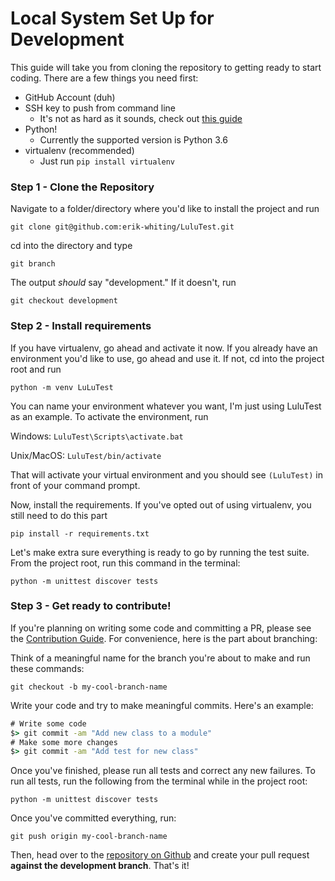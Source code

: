 # Local System Set Up  for Development

This guide will take you from cloning the repository
to getting ready to start coding. There are a few things you need first:
* GitHub Account (duh)
* SSH key to push from command line
  * It's not as hard as it sounds, check out [this guide](https://help.github.com/en/articles/generating-a-new-ssh-key-and-adding-it-to-the-ssh-agent)
* Python!
  * Currently the supported version is Python 3.6
* virtualenv (recommended)
  * Just run `pip install virtualenv`
  
### Step 1 - Clone the Repository
Navigate to a folder/directory where you'd like to install the project and run

`git clone git@github.com:erik-whiting/LuluTest.git`

cd into the directory and type

`git branch`

The output *should* say "development." If it doesn't, run

`git checkout development`

### Step 2 - Install requirements
If you have virtualenv, go ahead and activate it now. If you already have an
environment you'd like to use, go ahead and use it. If not, cd into the project
root and run

`python -m venv LuLuTest`

You can name your environment whatever you want, I'm just using LuluTest as
an example. To activate the environment, run

Windows: `LuluTest\Scripts\activate.bat`

Unix/MacOS: `LuluTest/bin/activate`

That will activate your virtual environment and you should see `(LuluTest)`
in front of your command prompt.

Now, install the requirements. If you've opted out of using virtualenv, you still
need to do this part

`pip install -r requirements.txt`

Let's make extra sure everything is ready to go by running the test suite. From
the project root, run this command in the terminal:

`python -m unittest discover tests`

### Step 3 - Get ready to contribute!
If you're planning on writing some code and committing a PR, please see the
[Contribution Guide](./CONTRIBUTING.md). For convenience, here is the part
about branching:

Think of a meaningful name for the branch you're about to make and run these commands:

`git checkout -b my-cool-branch-name`

Write your code and try to make meaningful commits. Here's an example:

```cmd
# Write some code
$> git commit -am "Add new class to a module"
# Make some more changes
$> git commit -am "Add test for new class"
 ```

Once you've finished, please run all tests and correct any new failures. To run all
tests, run the following from the terminal while in the project root:

`python -m unittest discover tests`

Once you've committed everything, run:

`git push origin my-cool-branch-name`

Then, head over to the [repository on Github](https://github.com/erik-whiting/LuluTest)
and create your pull request **against the development branch**. That's it!